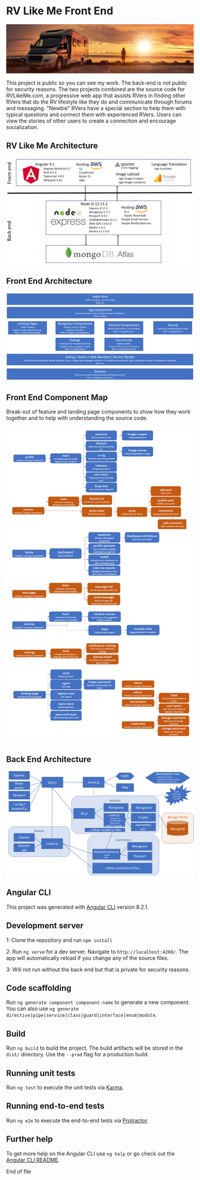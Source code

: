 # RV Like Me Front End
![Image of RV](src/assets/images/landing-image1.jpeg?raw=true)

This project is public so you can see my work. The back-end is not public for security reasons.  The two projects combined are the source code for RVLikeMe.com, a progressive web app that assists RVers in finding other RVers that do the RV lifestyle like they do and communicate through forums and messaging. "Newbie" RVers have a special section to help them with typical questions and connect them with experienced RVers. Users can view the stories of other users to create a connection and encourage socialization.

## RV Like Me Architecture
![Architecture](RVLikeMeArchitecture.png)

## Front End Architecture
![Front End Architecture](FrontEndArchitecture.png)

## Front End Component Map

Break-out of feature and landing page components to show how they work together and to help with understanding the source code.

![Front End Components](FrontEndComponents.png)

## Back End Architecture
![Back End Architecture](BackendArchitecture.png)

## Angular CLI

This project was generated with [Angular CLI](https://github.com/angular/angular-cli) version 8.2.1.

## Development server

1: Clone the repository and run `npm install`

2: Run `ng serve` for a dev server. Navigate to `http://localhost:4200/`. The app will automatically reload if you change any of the source files.

3: Will not run without the back end but that is private for security reasons. 

## Code scaffolding

Run `ng generate component component-name` to generate a new component. You can also use `ng generate directive|pipe|service|class|guard|interface|enum|module`.

## Build

Run `ng build` to build the project. The build artifacts will be stored in the `dist/` directory. Use the `--prod` flag for a production build.

## Running unit tests

Run `ng test` to execute the unit tests via [Karma](https://karma-runner.github.io).

## Running end-to-end tests

Run `ng e2e` to execute the end-to-end tests via [Protractor](http://www.protractortest.org/).

## Further help

To get more help on the Angular CLI use `ng help` or go check out the [Angular CLI README](https://github.com/angular/angular-cli/blob/master/README.md).

End of file
